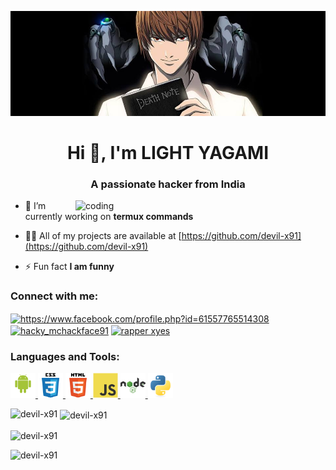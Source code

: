![logo](https://github.com/devil-x91/devil-x91/blob/main/WhatsApp%20Image%202024-04-24%20at%2022.50.51_77adf3bb.jpg)
<h1 align="center">Hi 👋, I'm LIGHT YAGAMI</h1>
<h3 align="center">A passionate hacker from India</h3>
<img align="right" alt="coding" width="400"src="https://user-images.githubusercontent.com/55389276/140866485-8fb1c876-9a8f-4d6a-98dc-08c4981eaf70.gif">

- 🔭 I’m currently working on **termux commands**

- 👨‍💻 All of my projects are available at [https://github.com/devil-x91](https://github.com/devil-x91)

- ⚡ Fun fact **I am funny**

<h3 align="left">Connect with me:</h3>
<p align="left">
<a href="https://fb.com/https://www.facebook.com/profile.php?id=61557765514308" target="blank"><img align="center" src="https://raw.githubusercontent.com/rahuldkjain/github-profile-readme-generator/master/src/images/icons/Social/facebook.svg" alt="https://www.facebook.com/profile.php?id=61557765514308" height="30" width="40" /></a>
<a href="https://instagram.com/hacky_mchackface91" target="blank"><img align="center" src="https://raw.githubusercontent.com/rahuldkjain/github-profile-readme-generator/master/src/images/icons/Social/instagram.svg" alt="hacky_mchackface91" height="30" width="40" /></a>
<a href="https://www.youtube.com/c/rapper xyes" target="blank"><img align="center" src="https://raw.githubusercontent.com/rahuldkjain/github-profile-readme-generator/master/src/images/icons/Social/youtube.svg" alt="rapper xyes" height="30" width="40" /></a>
</p>

<h3 align="left">Languages and Tools:</h3>
<p align="left"> <a href="https://developer.android.com" target="_blank" rel="noreferrer"> <img src="https://raw.githubusercontent.com/devicons/devicon/master/icons/android/android-original-wordmark.svg" alt="android" width="40" height="40"/> </a> <a href="https://www.w3schools.com/css/" target="_blank" rel="noreferrer"> <img src="https://raw.githubusercontent.com/devicons/devicon/master/icons/css3/css3-original-wordmark.svg" alt="css3" width="40" height="40"/> </a> <a href="https://www.w3.org/html/" target="_blank" rel="noreferrer"> <img src="https://raw.githubusercontent.com/devicons/devicon/master/icons/html5/html5-original-wordmark.svg" alt="html5" width="40" height="40"/> </a> <a href="https://developer.mozilla.org/en-US/docs/Web/JavaScript" target="_blank" rel="noreferrer"> <img src="https://raw.githubusercontent.com/devicons/devicon/master/icons/javascript/javascript-original.svg" alt="javascript" width="40" height="40"/> </a> <a href="https://nodejs.org" target="_blank" rel="noreferrer"> <img src="https://raw.githubusercontent.com/devicons/devicon/master/icons/nodejs/nodejs-original-wordmark.svg" alt="nodejs" width="40" height="40"/> </a> <a href="https://www.python.org" target="_blank" rel="noreferrer"> <img src="https://raw.githubusercontent.com/devicons/devicon/master/icons/python/python-original.svg" alt="python" width="40" height="40"/> </a> </p>

<p><img align="left" src="https://github-readme-stats.vercel.app/api/top-langs?username=devil-x91&show_icons=true&locale=en&layout=compact" alt="devil-x91" /></p>

<p>&nbsp;<img align="center" src="https://github-readme-stats.vercel.app/api?username=devil-x91&show_icons=true&locale=en" alt="devil-x91" /></p>

<p><img align="center" src="https://github-readme-streak-stats.herokuapp.com/?user=devil-x91&" alt="devil-x91" /></p>


<p align="left"> <img src="https://komarev.com/ghpvc/?username=devil-x91&label=Profile%20views&color=0e75b6&style=flat" alt="devil-x91" /> </p>

